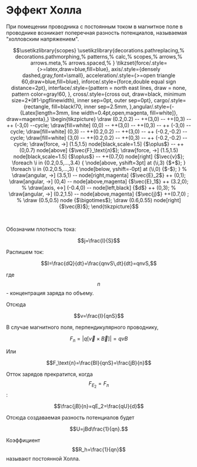 ﻿<h1>Эффект Холла</h1>
<!--tags:linux-->
<!--d-->   
При помещении проводника с постоянным током в магнитное поле в проводнике возникает поперечная разность потенциалов, называемая "холловским напряжением".

$$\usetikzlibrary{scopes}
\usetikzlibrary{decorations.pathreplacing,%
     decorations.pathmorphing,%
    patterns,%
    calc,%
    scopes,%
    arrows,%
    arrows.meta,%
    arrows.spaced,%
}
\tikzset{force/.style={>=latex,draw=blue,fill=blue}, axis/.style={densely dashed,gray,font=\small}, acceleration/.style={>=open triangle 60,draw=blue,fill=blue}, inforce/.style={force,double equal sign distance=2pt}, interface/.style={pattern = north east lines, draw    = none, pattern color=gray!60, }, cross/.style={cross out, draw=black, minimum size=2*(#1-\pgflinewidth), inner sep=0pt, outer sep=0pt},    cargo/.style={rectangle, fill=black!70, inner sep=2.5mm, },angular/.style={-{Latex[length=3mm, line width=0.4pt,open,magenta, fill=white]}, draw=magenta},}
\begin{tikzpicture}
\draw (0.2,0.2) -- ++(3,0) -- ++(0,3) -- ++ (-3,0) --cycle;
\draw[fill=white] (0,0) -- ++(3,0) -- ++(0,3) -- ++ (-3,0) --cycle;
\draw[fill=white] (0,3) -- ++(0.2,0.2) -- ++(3,0) -- ++ (-0.2,-0.2) --cycle;
\draw[fill=white] (3,0) -- ++(0.2,0.2) -- ++(0,3) -- ++ (-0.2,-0.2) --cycle;
\draw[force, ->] (1.5,1.5) node[black,scale=1.5] {$\oplus$} -- ++(0,0.7) node[above] {$\vec{F}_\text{л}$};
\draw[force, ->] (1.5,1.5) node[black,scale=1.5] {$\oplus$} -- ++(0.7,0) node[right] {$\vec{v}$};
\foreach \i in {0.2,0.5,...,3.4} {
\node[above, yshift=3pt] at (\i,3) {$+$};
}
\foreach \i in {0.2,0.5,...,3} {
\node[below, yshift=-0pt] at (\i,0) {$-$};
}
%
\draw[angular, ->] (3.5,1) -- node[right,magenta] {$\vec{E}_2$} ++ (0,1);
\draw[angular, ->] (0,4) -- node[above,magenta] {$\vec{E}_1$} ++ (3.2,0);
%
\draw[axis, <->] (-0.4,0) -- node[left,black] {$d$} ++ (0,3);
%
\draw[angular, ->] (0.2,1.5) -- node[above,magenta] {$\vec{j}$} ++(0.7,0) ;
%
\draw (0.5,0.5) node {$\bigotimes$};
\draw (0.6,0.55) node[right] {$\vec{B}$};
\end{tikzpicture}$$

<p>&nbsp;</p>
<!--ed-->  

Обозначим плотность тока:

$$j=\frac{I}{S}$$

Распишем ток:

$$I=\frac{dQ}{dt}=\frac{qnvS\,dt}{dt}=qnvS,$$

где $$n$$ - концентрация заряда по объему.

Отсюда

$$v=\frac{I}{qnS}$$

В случае магнитного поля, перпендикулярного проводнику,

$$F_\text{л}=|q[\vec{v}\times\vec{B}]|=qvB$$

Или

$$F_\text{л}=\frac{BI}{qnS}=\frac{jB}{n}$$ 

Отток зарядов прекратится, когда $$F_{E_2}=F_\text{л}$$:

$$\frac{jB}{n}=qE_2=\frac{qU}{d}$$

Отсюда создаваемая разность потенциалов будет

$$U=jBd\frac{1}{qn}.$$

Коэффициент $$R_h=\frac{1}{qn}$$ называют постоянной Холла.
